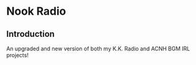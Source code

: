 # Nook Radio

## Introduction

An upgraded and new version of both my K.K. Radio and ACNH BGM IRL projects!
